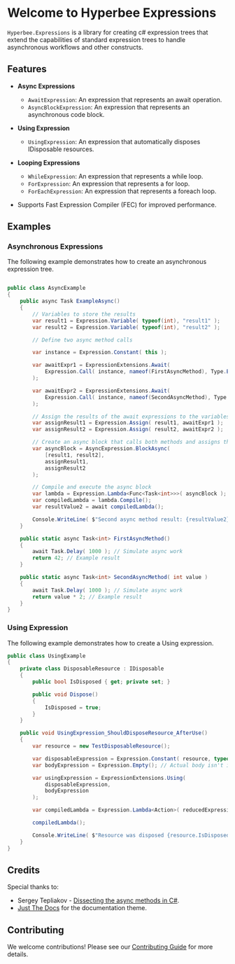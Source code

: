 ﻿# Welcome to Hyperbee Expressions

`Hyperbee.Expressions` is a library for creating c# expression trees that extend the capabilities of standard expression 
trees to handle asynchronous workflows and other constructs.

## Features

* **Async Expressions**
    * `AwaitExpression`: An expression that represents an await operation.
    * `AsyncBlockExpression`: An expression that represents an asynchronous code block.

* **Using Expression**
    * `UsingExpression`: An expression that automatically disposes IDisposable resources.

* **Looping Expressions**
    * `WhileExpression`: An expression that represents a while loop.
    * `ForExpression`: An expression that represents a for loop.
    * `ForEachExpression`: An expression that represents a foreach loop.

* Supports Fast Expression Compiler (FEC) for improved performance.

## Examples

### Asynchronous Expressions

The following example demonstrates how to create an asynchronous expression tree.

```csharp

public class AsyncExample
{
    public async Task ExampleAsync()
    {
        // Variables to store the results
        var result1 = Expression.Variable( typeof(int), "result1" );
        var result2 = Expression.Variable( typeof(int), "result2" );

        // Define two async method calls

        var instance = Expression.Constant( this );

        var awaitExpr1 = ExpressionExtensions.Await( 
            Expression.Call( instance, nameof(FirstAsyncMethod), Type.EmptyTypes ) 
        );

        var awaitExpr2 = ExpressionExtensions.Await( 
            Expression.Call( instance, nameof(SecondAsyncMethod), Type.EmptyTypes, result1 )
        );

        // Assign the results of the await expressions to the variables
        var assignResult1 = Expression.Assign( result1, awaitExpr1 );
        var assignResult2 = Expression.Assign( result2, awaitExpr2 );

        // Create an async block that calls both methods and assigns their results
        var asyncBlock = AsyncExpression.BlockAsync(
            [result1, result2],
            assignResult1,
            assignResult2
        );

        // Compile and execute the async block
        var lambda = Expression.Lambda<Func<Task<int>>>( asyncBlock );
        var compiledLambda = lambda.Compile();
        var resultValue2 = await compiledLambda();

        Console.WriteLine( $"Second async method result: {resultValue2}" );
    }

    public static async Task<int> FirstAsyncMethod()
    {
        await Task.Delay( 1000 ); // Simulate async work
        return 42; // Example result
    }

    public static async Task<int> SecondAsyncMethod( int value )
    {
        await Task.Delay( 1000 ); // Simulate async work
        return value * 2; // Example result
    }
}
```

### Using Expression

The following example demonstrates how to create a Using expression.

```csharp
public class UsingExample
{
    private class DisposableResource : IDisposable
    {
        public bool IsDisposed { get; private set; }

        public void Dispose()
        {
            IsDisposed = true;
        }
    }

    public void UsingExpression_ShouldDisposeResource_AfterUse()
    {
        var resource = new TestDisposableResource();

        var disposableExpression = Expression.Constant( resource, typeof( TestDisposableResource ) );
        var bodyExpression = Expression.Empty(); // Actual body isn't important

        var usingExpression = ExpressionExtensions.Using( 
            disposableExpression, 
            bodyExpression 
        );

        var compiledLambda = Expression.Lambda<Action>( reducedExpression ).Compile();

        compiledLambda();

        Console.WriteLine( $"Resource was disposed {resource.IsDisposed}." );
    }
}
```

## Credits

Special thanks to:

- Sergey Tepliakov - [Dissecting the async methods in C#](https://devblogs.microsoft.com/premier-developer/dissecting-the-async-methods-in-c/).
- [Just The Docs](https://github.com/just-the-docs/just-the-docs) for the documentation theme.

## Contributing

We welcome contributions! Please see our [Contributing Guide](https://github.com/Stillpoint-Software/.github/blob/main/.github/CONTRIBUTING.md) 
for more details.

